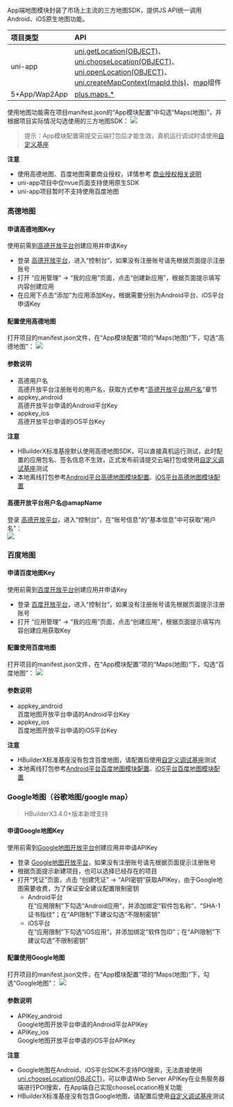 App端地图模块封装了市场上主流的三方地图SDK，提供JS API统一调用Android、iOS原生地图功能。

|项目类型|API|
|:-|:-|
|uni-app|[uni.getLocation(OBJECT)](https://uniapp.dcloud.io/api/location/location?id=getlocation)、[uni.chooseLocation(OBJECT)](https://uniapp.dcloud.io/api/location/location?id=chooselocation)、[uni.openLocation(OBJECT)](https://uniapp.dcloud.io/api/location/open-location?id=openlocation)、[uni.createMapContext(mapId,this)](api/location/map?id=createmapcontext)、[map](component/map)组件|
|5+App/Wap2App|[plus.maps.*](https://www.html5plus.org/doc/zh_cn/maps.html)

使用地图功能需在项目manifest.json的“App模块配置”中勾选“Maps(地图)”，并根据项目实际情况勾选使用的三方地图SDK：
![](https://native-res.dcloud.net.cn/images/uniapp/maps/modules.png)

> 提示：App模块配置需提交云端打包后才能生效，真机运行调试时请使用[自定义基座](http://ask.dcloud.net.cn/article/35115)

**注意**  
- 使用高德地图、百度地图需要商业授权，详情参考 [商业授权相关说明](app-geolocation?id=business)  
- uni-app项目中仅nvue页面支持使用原生SDK
- uni-app项目暂时不支持使用百度地图


### 高德地图  

#### 申请高德地图Key  
使用前需到[高德开放平台](https://lbs.amap.com/)创建应用并申请Key
- 登录 [高德开放平台](https://lbs.amap.com/)，进入“控制台”，如果没有注册账号请先根据页面提示注册账号  
- 打开 “应用管理” -> “我的应用”页面，点击“创建新应用”，根据页面提示填写内容创建应用
- 在应用下点击“添加”为应用添加Key，根据需要分别为Android平台、iOS平台申请Key

#### 配置使用高德地图  
打开项目的manifest.json文件，在“App模块配置”项的“Maps(地图)”下，勾选“高德地图”：
![](https://native-res.dcloud.net.cn/images/uniapp/maps/amap.png)

#### 参数说明  
- 高德用户名  
高德开放平台注册账号的用户名，获取方式参考“[高德开放平台用户名](#amapName)”章节
- appkey_android  
高德开放平台申请的Android平台Key
- appkey_ios  
高德开放平台申请的iOS平台Key

**注意**
- HBuilderX标准基座默认使用高德地图SDK，可以直接真机运行测试，此时配置的应用包名、签名信息不生效，正式发布前请提交云端打包或使用[自定义调试基座](https://ask.dcloud.net.cn/article/35115)测试
- 本地离线打包参考[Android平台高德地图模块配置](https://nativesupport.dcloud.net.cn/AppDocs/usemodule/androidModuleConfig/map?id=%e9%ab%98%e5%be%b7%e5%9c%b0%e5%9b%be)、[iOS平台高德地图模块配置](https://nativesupport.dcloud.net.cn/AppDocs/usemodule/iOSModuleConfig/map?id=%e9%ab%98%e5%be%b7%e5%9c%b0%e5%9b%be)

#### 高德开放平台用户名@amapName  
登录 [高德开放平台](https://lbs.amap.com/)，进入“控制台”，在“账号信息”的“基本信息”中可获取“用户名”：  
![](https://native-res.dcloud.net.cn/images/uniapp/maps/amap_name.png)


### 百度地图  

#### 申请百度地图Key  
使用前需到[百度开放平台](https://lbsyun.baidu.com/)创建应用并申请Key
- 登录 [百度开放平台](https://lbsyun.baidu.com/)，进入“控制台”，如果没有注册账号请先根据页面提示注册账号  
- 打开 “应用管理” -> “我的应用”页面，点击“创建应用”，根据页面提示填写内容创建应用获取Key

#### 配置使用百度地图  
打开项目的manifest.json文件，在“App模块配置”项的“Maps(地图)”下，勾选“百度地图”：
![](https://native-res.dcloud.net.cn/images/uniapp/maps/bmap.png)

#### 参数说明  
- appkey_android  
百度地图开放平台申请的Android平台Key
- appkey_ios  
百度地图开放平台申请的iOS平台Key

**注意**
- HBuilderX标准基座没有包含百度地图，请配置后使用[自定义调试基座](https://ask.dcloud.net.cn/article/35115)测试
- 本地离线打包参考[Android平台百度地图模块配置](https://nativesupport.dcloud.net.cn/AppDocs/usemodule/androidModuleConfig/map?id=%e7%99%be%e5%ba%a6%e5%9c%b0%e5%9b%be)、[iOS平台百度地图模块配置](https://nativesupport.dcloud.net.cn/AppDocs/usemodule/iOSModuleConfig/map?id=%e7%99%be%e5%ba%a6%e5%9c%b0%e5%9b%be)


### Google地图（谷歌地图/google map）

> HBuilderX3.4.0+版本新增支持

#### 申请Google地图Key  
使用前需到[Google地图开放平台](https://console.cloud.google.com/google/maps-apis)创建应用并申请APIKey
- 登录 [Google地图开放平台](https://console.cloud.google.com/google/maps-apis)，如果没有注册账号请先根据页面提示注册账号  
- 根据页面提示新建项目，也可以选择已经存在的项目  
- 打开“凭证”页面，点击 “创建凭证” -> “API密钥”获取APIKey，由于Google地图需要收费，为了保证安全建议配置限制密钥
  + Android平台  
  在“应用限制”下勾选“Android应用”，并添加绑定“软件包名称”、“SHA-1证书指纹”；在“API限制”下建议勾选“不限制密钥”  
  + iOS平台  
  在“应用限制”下勾选“iOS应用”，并添加绑定“软件包ID”；在“API限制”下建议勾选“不限制密钥”  

#### 配置使用Google地图  
打开项目的manifest.json文件，在“App模块配置”项的“Maps(地图)”下，勾选“Google地图”：
![](https://native-res.dcloud.net.cn/images/uniapp/maps/gmap.png)

#### 参数说明  
- APIKey_android  
Google地图开放平台申请的Android平台APIKey
- APIKey_ios  
Google地图开放平台申请的iOS平台APIKey

**注意**
- Google地图在Android、iOS平台SDK不支持POI搜索，无法直接使用[uni.chooseLocation(OBJECT)](https://uniapp.dcloud.io/api/location/location?id=chooselocation)，可以申请Web Server APIKey在业务服务器端进行POI搜索，在App端自己实现chooseLocation相关功能
- HBuilderX标准基座没有包含Google地图，请配置后使用[自定义调试基座](https://ask.dcloud.net.cn/article/35115)测试
